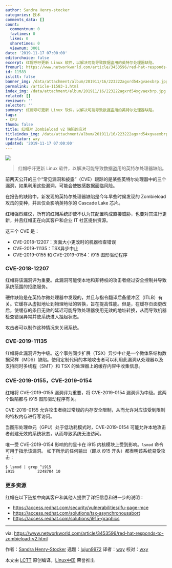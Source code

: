 ```yaml
---
author: Sandra Henry-stocker
categories: 技术
comments_data: []
count:
  commentnum: 0
  favtimes: 0
  likes: 0
  sharetimes: 0
  viewnum: 3001
date: '2019-11-17 07:00:00'
editorchoice: false
excerpt: 红帽呼吁更新 Linux 软件，以解决可能导致数据盗用的英特尔处理器缺陷。
fromurl: https://www.networkworld.com/article/3453596/red-hat-responds-to-zombieload-v2.html
id: 11583
islctt: false
banner_img: /data/attachment/album/201911/16/223222agxrd54xgvaexbrp.jpg
permalink: /article-11583-1.html
index_img: /data/attachment/album/201911/16/223222agxrd54xgvaexbrp.jpg
related: []
reviewer: ''
selector: ''
summary: 红帽呼吁更新 Linux 软件，以解决可能导致数据盗用的英特尔处理器缺陷。
tags:
- CPU
thumb: false
title: 红帽对 Zombieload v2 缺陷的应对
titleindex_img: /data/attachment/album/201911/16/223222agxrd54xgvaexbrp.jpg
translator: wxy
updated: '2019-11-17 07:00:00'
---
```


![](/data/attachment/album/201911/16/223222agxrd54xgvaexbrp.jpg)



> 
> 红帽呼吁更新 Linux 软件，以解决可能导致数据盗用的英特尔处理器缺陷。
> 
> 
> 


前两天公开的三个“常见漏洞和披露”（CVE）跟踪的是某些英特尔处理器中的三个漏洞，如果利用这些漏洞，可能会使敏感数据面临风险。


在报告的缺陷中，新发现的英特尔处理器缺陷是今年早些时候发现的 Zombieload 攻击的变种，并且仅会影响英特尔的 Cascade Lake 芯片。


红帽强烈建议，所有的红帽系统即使不认为其配置构成直接威胁，也要对其进行更新，并且红帽正在向其客户和企业 IT 社区提供资源。


这三个 CVE 是：


* CVE-2018-12207：页面大小更改时的机器检查错误
* CVE-2019-11135：TSX异步中止
* CVE-2019-0155 和 CVE-2019-0154：i915 图形驱动程序


### CVE-2018-12207


红帽将该漏洞评为重要。此漏洞可能使本地和非特权的攻击者绕过安全控制并导致系统范围的拒绝服务。


硬件缺陷是在英特尔微处理器中发现的，并且与指令翻译后备缓冲区（ITLB）有关。它缓存从虚拟地址到物理地址的转换，旨在提高性能。但是，在缓存页面更改后，使缓存的条目无效的延迟可能导致处理器使用无效的地址转换，从而导致机器检查错误异常并使系统进入挂起状态。


攻击者可以制作这种情况来关闭系统。


### CVE-2019-11135


红帽将此漏洞评为中级。这个事务同步扩展（TSX）异步中止是一个微体系结构数据采样（MDS）缺陷。使用定制代码的本地攻击者可以利用此漏洞从处理器以及支持同时多线程（SMT）和 TSX 的处理器上的缓存内容中收集信息。


### CVE-2019-0155，CVE-2019-0154


红帽将 CVE-2019-0155 漏洞评为重要，将 CVE-2019-0154 漏洞评为中级。这两个缺陷都与 i915 图形驱动程序有关。


CVE-2019-0155 允许攻击者绕过常规的内存安全限制，从而允许对应该受到限制的特权内存进行写访问。


当图形处理单元（GPU）处于低功耗模式时，CVE-2019-0154 可能允许本地攻击者创建无效的系统状态，从而导致系统无法访问。


唯一受 CVE-2019-0154 影响的的显卡在 i915 内核模块上受到影响。`lsmod` 命令可用于指示该漏洞。 如下所示的任何输出（即以 i915 开头）都表明该系统易受攻击：



```
$ lsmod | grep ^i915
i915          2248704 10
```

### 更多资源


红帽在以下链接中向其客户和其他人提供了详细信息和进一步的说明：


* <https://access.redhat.com/security/vulnerabilities/ifu-page-mce>
* <https://access.redhat.com/solutions/tsx-asynchronousabort>
* <https://access.redhat.com/solutions/i915-graphics>




---


via: <https://www.networkworld.com/article/3453596/red-hat-responds-to-zombieload-v2.html>


作者：[Sandra Henry-Stocker](https://www.networkworld.com/author/Sandra-Henry_Stocker/) 选题：[lujun9972](https://github.com/lujun9972) 译者：[wxy](https://github.com/wxy) 校对：[wxy](https://github.com/wxy)


本文由 [LCTT](https://github.com/LCTT/TranslateProject) 原创编译，[Linux中国](https://linux.cn/) 荣誉推出